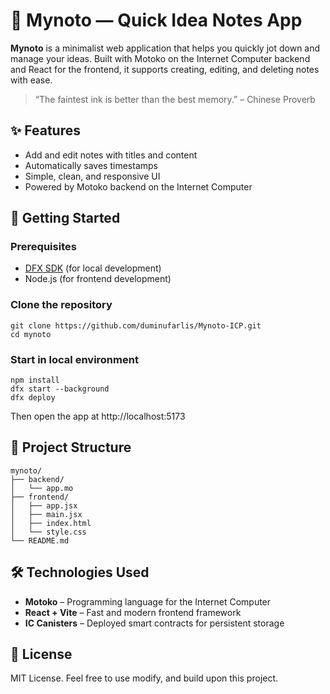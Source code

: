 # 🧠 Mynoto — Quick Idea Notes App

**Mynoto** is a minimalist web application that helps you quickly jot down and manage your ideas. Built with Motoko on the Internet Computer backend and React for the frontend, it supports creating, editing, and deleting notes with ease.

> “The faintest ink is better than the best memory.” – Chinese Proverb

## ✨ Features

- Add and edit notes with titles and content
- Automatically saves timestamps
- Simple, clean, and responsive UI
- Powered by Motoko backend on the Internet Computer

## 🚀 Getting Started

### Prerequisites

- [DFX SDK](https://internetcomputer.org/docs/current/developer-docs/build/install-upgrade-remove) (for local development)
- Node.js (for frontend development)

### Clone the repository

```
git clone https://github.com/duminufarlis/Mynoto-ICP.git
cd mynoto
```

### Start in local environment
```
npm install
dfx start --background
dfx deploy
```
Then open the app at http://localhost:5173

## 📁 Project Structure
```
mynoto/
├── backend/
│   └── app.mo
├── frontend/
│   ├── app.jsx
│   ├── main.jsx
│   ├── index.html
│   └── style.css
└── README.md
```

## 🛠 Technologies Used

- **Motoko** – Programming language for the Internet Computer
- **React + Vite** – Fast and modern frontend framework
- **IC Canisters** – Deployed smart contracts for persistent storage

## 📄 License

MIT License. Feel free to use modify, and build upon this project.
